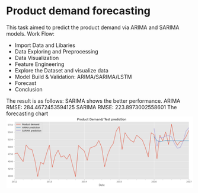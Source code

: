 # Product demand forecasting
This task aimed to predict the product demand via ARIMA and SARIMA models.
Work Flow:
- Import Data and Libaries
- Data Exploring and Preprocessing
- Data Visualization
- Feature Engineering
- Explore the Dataset and visualize data
- Model Build & Validation: ARIMA/SARIMA/LSTM
- Forecast
- Conclusion

The result is as follows:
SARIMA shows the better performance.
ARIMA RMSE: 284.4672453594125
SARIMA RMSE: 223.8973002558601
The forecasting chart 
![image](https://github.com/cyyang50/demand_forecasting/blob/main/download.png)


